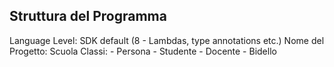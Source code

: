 ## Struttura del Programma


Language Level: SDK default (8 - Lambdas, type annotations etc.)
Nome del Progetto: Scuola
Classi:
    -   Persona
    -   Studente
    -   Docente
    -   Bidello
